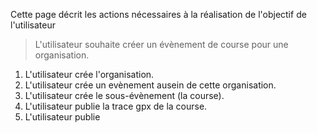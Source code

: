 Cette page décrit les actions nécessaires à la réalisation de l'objectif de l'utilisateur

> L'utilisateur souhaite créer un évènement de course pour une organisation.

1. L'utilisateur crée l'organisation.
2. L'utilisateur crée un evènement ausein de cette organisation.
3. L'utilisateur crée le sous-évènement (la course).
4. L'utilisateur publie la trace gpx de la course.
5. L'utilisateur publie


